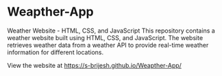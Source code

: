 # Weapther-App
Weather Website - HTML, CSS, and JavaScript  This repository contains a weather website built using HTML, CSS, and JavaScript. The website retrieves weather data from a weather API to provide real-time weather information for different locations.



View the website at https://s-brijesh.github.io/Weapther-App/
